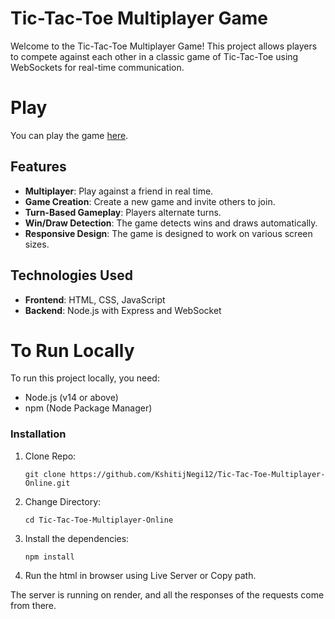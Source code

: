 # Tic-Tac-Toe Multiplayer Game
Welcome to the Tic-Tac-Toe Multiplayer Game! This project allows players to compete against each other in a classic game of Tic-Tac-Toe using WebSockets for real-time communication.

# Play
You can play the game [here](https://kshitijnegi12.github.io/Tic-Tac-Toe-Multiplayer-Online/src/pages/index.html).

## Features
- **Multiplayer**: Play against a friend in real time.
- **Game Creation**: Create a new game and invite others to join.
- **Turn-Based Gameplay**: Players alternate turns.
- **Win/Draw Detection**: The game detects wins and draws automatically.
- **Responsive Design**: The game is designed to work on various screen sizes.

## Technologies Used
- **Frontend**: HTML, CSS, JavaScript
- **Backend**: Node.js with Express and WebSocket


# To Run Locally
To run this project locally, you need:
- Node.js (v14 or above)
- npm (Node Package Manager)

### Installation
1. Clone Repo:
   ```
   git clone https://github.com/KshitijNegi12/Tic-Tac-Toe-Multiplayer-Online.git
   ```
2. Change Directory:
    ```
    cd Tic-Tac-Toe-Multiplayer-Online
    ```
3. Install the dependencies:
    ```
    npm install
    ```
4. Run the html in browser using Live Server or Copy path.

The server is running on render, and all the responses of the requests come from there.